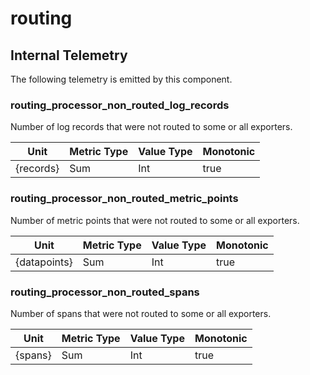 [comment]: <> (Code generated by mdatagen. DO NOT EDIT.)

# routing

## Internal Telemetry

The following telemetry is emitted by this component.

### routing_processor_non_routed_log_records

Number of log records that were not routed to some or all exporters.

| Unit | Metric Type | Value Type | Monotonic |
| ---- | ----------- | ---------- | --------- |
| {records} | Sum | Int | true |

### routing_processor_non_routed_metric_points

Number of metric points that were not routed to some or all exporters.

| Unit | Metric Type | Value Type | Monotonic |
| ---- | ----------- | ---------- | --------- |
| {datapoints} | Sum | Int | true |

### routing_processor_non_routed_spans

Number of spans that were not routed to some or all exporters.

| Unit | Metric Type | Value Type | Monotonic |
| ---- | ----------- | ---------- | --------- |
| {spans} | Sum | Int | true |
